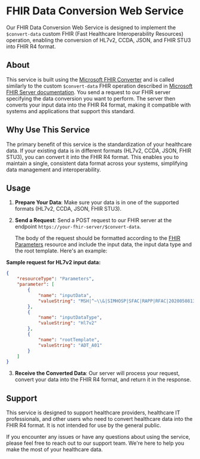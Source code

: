 # FHIR Data Conversion Web Service

Our FHIR Data Conversion Web Service is designed to implement the `$convert-data` custom FHIR (Fast Healthcare Interoperability Resources) operation, enabling the conversion of HL7v2, CCDA, JSON, and FHIR STU3 into FHIR R4 format.

## About

This service is built using the [Microsoft FHIR Converter](https://github.com/microsoft/FHIR-Converter) and is called similarly to the custom `$convert-data` FHIR operation described in [Microsoft FHIR Server documentation](https://github.com/microsoft/fhir-server/blob/main/docs/ConvertDataOperation.md). You send a request to our FHIR server specifying the data conversion you want to perform. The server then converts your input data into the FHIR R4 format, making it compatible with systems and applications that support this standard.

## Why Use This Service

The primary benefit of this service is the standardization of your healthcare data. If your existing data is in different formats (HL7v2, CCDA, JSON, FHIR STU3), you can convert it into the FHIR R4 format. This enables you to maintain a single, consistent data format across your systems, simplifying data management and interoperability.

## Usage

1. **Prepare Your Data**: Make sure your data is in one of the supported formats (HL7v2, CCDA, JSON, FHIR STU3).

2. **Send a Request**: Send a POST request to our FHIR server at the endpoint `https://your-fhir-server/$convert-data`. 

   The body of the request should be formatted according to the [FHIR Parameters](https://build.fhir.org/parameters.html) resource and include the input data, the input data type and the root template. Here's an example:

**Sample request for HL7v2 input data:**
```json
{
    "resourceType": "Parameters",
    "parameter": [
        {
            "name": "inputData",
            "valueString": "MSH|^~\\&|SIMHOSP|SFAC|RAPP|RFAC|20200508131015||ADT^A01|517|T|2.3|||AL||44|ASCII\nEVN|A01|20200508131015|||C005^Whittingham^Sylvia^^^Dr^^^DRNBR^PRSNL^^^ORGDR|\nPID|1|3735064194^^^SIMULATOR MRN^MRN|3735064194^^^SIMULATOR MRN^MRN~2021051528^^^NHSNBR^NHSNMBR||Kinmonth^Joanna^Chelsea^^Ms^^CURRENT||19870624000000|F|||89 Transaction House^Handmaiden Street^Wembley^^FV75 4GJ^GBR^HOME||020 3614 5541^HOME|||||||||C^White - Other^^^||||||||\nPD1|||FAMILY PRACTICE^^12345|\nPV1|1|I|OtherWard^MainRoom^Bed 183^Simulated Hospital^^BED^Main Building^4|28b|||C005^Whittingham^Sylvia^^^Dr^^^DRNBR^PRSNL^^^ORGDR|||CAR|||||||||16094728916771313876^^^^visitid||||||||||||||||||||||ARRIVED|||20200508131015||"
        },
        {
            "name": "inputDataType",
            "valueString": "Hl7v2"
        },
        {
            "name": "rootTemplate",
            "valueString": "ADT_A01"
        }
    ]
}
```

3. **Receive the Converted Data**: Our server will process your request, convert your data into the FHIR R4 format, and return it in the response.

## Support
This service is designed to support healthcare providers, healthcare IT professionals, and other users who need to convert healthcare data into the FHIR R4 format. It is not intended for use by the general public.

If you encounter any issues or have any questions about using the service, please feel free to reach out to our support team. We're here to help you make the most of your healthcare data.